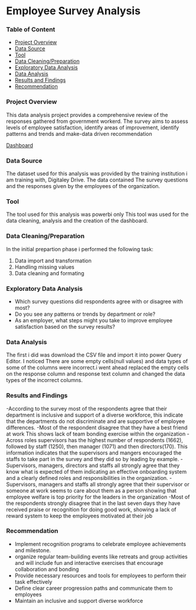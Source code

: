 # Employee Survey Analysis

### Table of Content
- [Project Overview](#project-overview)
- [Data Source](#data-source)
- [Tool](#tool)
- [Data Cleaning/Preparation](#data-cleaning-preparation)
- [Exploratory Data Analysis](#exploratory-Data-Analysis)
- [Data Analysis](#data-analysis)
- [Results and Findings](#Results-and-Findings)
- [Recommendation](#recommendation)

### Project Overview

This data analysis project provides a comprehensive review of the responses gathered from government workerd. The survey aims to assess levels of employee satisfaction, identify areas of improvement, identify patterns and trends and make-data driven recommendation

[Dashboard](https://github.com/user-attachments/assets/75a0076b-998e-44b4-9e19-7b4ea3455bd1)

### Data Source

The dataset used for this analysis was provided by the training institution i am training with, Digitaley Drive. The data contained The survey questions and the responses given by the employees of the organization. 

### Tool

The tool used  for this analysis was powerbi only 
This tool was used for the data cleaning, analysis and the creation of the dashboard.

### Data Cleaning/Preparation 

In the initial prepartion phase i performed the following task:
1. Data import and transformation
2. Handling missing values
3. Data cleaning and formating

### Exploratory Data Analysis

- Which survey questions did respondents agree with or disagree with most?
- Do you see any patterns or trends by department or role?
- As an employer, what steps might you take to improve employee satisfaction based on the survey
results?

### Data Analysis

The first i did was download the CSV file and import it into power Query Editor. I noticed There are some empty cells(null values) and data types of some of the columns were incorrect.i went ahead replaced the  empty cells on the response column and response text column and changed the data types of the incorrect columns.

### Results and Findings

-According to the survey most of the  respondents  agree  that their department is inclusive and support of a diverse workforce, this indicate that the departments do not discriminate and are supportive of employee differences.
 -Most of the  respondent disagree that they have a best friend at work This shows lack of team bonding exercise within the organization
-Across roles supervisors has the highest number of respondents (1662), followed by  staff (1250), then manager (1071) and then directors(170). This information indicates that the supervisors and mangers encouraged the staffs to take part in the survey and they did so by leading by example.
-Supervisors, managers, directors and staffs all strongly agree that they know what is expected of them indicating an effective onboarding system and a clearly defined roles and responsibilities in the organization.
-Supervisors, managers and staffs all strongly agree that their supervisor or someone at work seems to care about them as a person showing that employee welfare is top priority for the leaders in the organization
-Most of the respondents strongly disagree that in the last seven days they have received praise or recognition for doing good work, showing a lack of reward system to keep the employees motivated at their job

### Recommendation

- Implement recognition programs to celebrate employee achievements and milestone.
- organize regular team-building events like retreats and group activities and will include fun and interactive exercises that encourage collaboration and bonding
- Provide necessary resources and tools for employees to perform their task effectively
- Define clear career progression paths and communicate them to employees
- Maintain an inclusive and support diverse workforce



